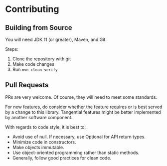 
# Contributing

## Building from Source

You will need JDK 11 (or greater), Maven, and Git.

Steps:

1. Clone the repository with git
2. Make code changes 
3. Run `mvn clean verify`

## Pull Requests

PRs are very welcome. Of course, they will need to meet some standards.

For new features, do consider whether the feature requires or is best served by a change to this library.
Tangential features might be better implemented by another software component.

With regards to code style, it is best to:
* Avoid use of null. If necessary, use Optional for API return types.
* Minimize code in constructors.
* Make objects immutable.
* Use object-oriented programming rather than static methods.
* Generally, follow good practices for clean code.
